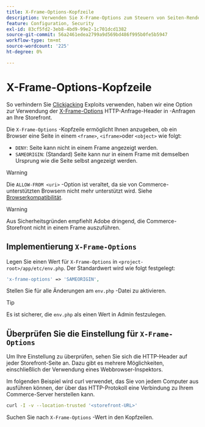 ```yaml
---
title: X-Frame-Options-Kopfzeile
description: Verwenden Sie X-Frame-Options zum Steuern von Seiten-Renderings.
feature: Configuration, Security
exl-id: 83cf5fd2-3eb8-4bd9-99e2-1c701dcd1382
source-git-commit: 56a2461edea2799a9d569bd486f995b0fe5b5947
workflow-type: tm+mt
source-wordcount: '225'
ht-degree: 0%

---
```


# X-Frame-Options-Kopfzeile

So verhindern Sie [Clickjacking](https://owasp.org/www-community/attacks/Clickjacking) Exploits verwenden, haben wir eine Option zur Verwendung der [X-Frame-Options](https://datatracker.ietf.org/doc/html/rfc7034) HTTP-Anfrage-Header in -Anfragen an Ihre Storefront.

Die `X-Frame-Options` -Kopfzeile ermöglicht Ihnen anzugeben, ob ein Browser eine Seite in einem `<frame>`, `<iframe>`oder `<object>` wie folgt:

- `DENY`: Seite kann nicht in einem Frame angezeigt werden.
- `SAMEORIGIN`: (Standard) Seite kann nur in einem Frame mit demselben Ursprung wie die Seite selbst angezeigt werden.

>[!WARNING]
>
>Die `ALLOW-FROM <uri>` -Option ist veraltet, da sie von Commerce-unterstützten Browsern nicht mehr unterstützt wird. Siehe [Browserkompatibilität](https://developer.mozilla.org/en-US/docs/Web/HTTP/Headers/X-Frame-Options#browser_compatibility).

>[!WARNING]
>
>Aus Sicherheitsgründen empfiehlt Adobe dringend, die Commerce-Storefront nicht in einem Frame auszuführen.

## Implementierung `X-Frame-Options`

Legen Sie einen Wert für `X-Frame-Options` in `<project-root>/app/etc/env.php`. Der Standardwert wird wie folgt festgelegt:

```php
'x-frame-options' => 'SAMEORIGIN',
```

Stellen Sie für alle Änderungen am `env.php` -Datei zu aktivieren.

>[!TIP]
>
>Es ist sicherer, die `env.php` als einen Wert in Admin festzulegen.

## Überprüfen Sie die Einstellung für `X-Frame-Options`

Um Ihre Einstellung zu überprüfen, sehen Sie sich die HTTP-Header auf jeder Storefront-Seite an. Dazu gibt es mehrere Möglichkeiten, einschließlich der Verwendung eines Webbrowser-Inspektors.

Im folgenden Beispiel wird curl verwendet, das Sie von jedem Computer aus ausführen können, der über das HTTP-Protokoll eine Verbindung zu Ihrem Commerce-Server herstellen kann.

```bash
curl -I -v --location-trusted '<storefront-URL>'
```

Suchen Sie nach `X-Frame-Options` -Wert in den Kopfzeilen.
